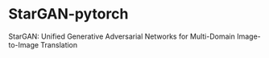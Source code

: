 # StarGAN-pytorch
StarGAN: Unified Generative Adversarial Networks for Multi-Domain Image-to-Image Translation
